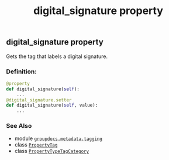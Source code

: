 ﻿---
title: digital_signature property
second_title: GroupDocs.Metadata for Python via .NET API References
description: 
type: docs
url: /python-net/groupdocs.metadata.tagging/propertytypetagcategory/digital_signature/
is_root: false
weight: 50
---

## digital_signature property


Gets the tag that labels a digital signature.
### Definition:
```python
@property
def digital_signature(self):
    ...
@digital_signature.setter
def digital_signature(self, value):
    ...
```

### See Also
* module [`groupdocs.metadata.tagging`](../../)
* class [`PropertyTag`](/metadata/python-net/groupdocs.metadata.tagging/propertytag)
* class [`PropertyTypeTagCategory`](/metadata/python-net/groupdocs.metadata.tagging/propertytypetagcategory)

